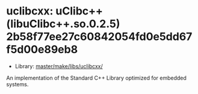 # uclibcxx: uClibc++ (libuClibc++.so.0.2.5) 2b58f77ee27c60842054fd0e5dd67f5d00e89eb8
 - Library: [master/make/libs/uclibcxx/](https://github.com/Freetz-NG/freetz-ng/tree/master/make/libs/uclibcxx/)

An implementation of the Standard C++ Library optimized for embedded systems.
